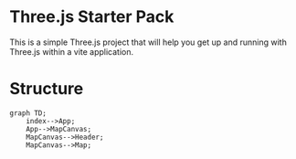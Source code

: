 # Three.js Starter Pack
This is a simple Three.js project that will help you get up and running with Three.js within a vite application.

# Structure

```mermaid
graph TD;
    index-->App;
    App-->MapCanvas;
    MapCanvas-->Header;
    MapCanvas-->Map;
  